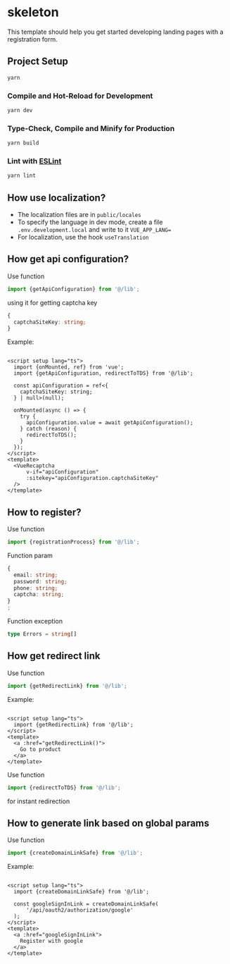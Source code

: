 # skeleton

This template should help you get started developing landing pages with a registration form.

## Project Setup

```sh
yarn
```

### Compile and Hot-Reload for Development

```sh
yarn dev
```

### Type-Check, Compile and Minify for Production

```sh
yarn build
```

### Lint with [ESLint](https://eslint.org/)

```sh
yarn lint
```

## How use localization?

* The localization files are in `public/locales`
* To specify the language in dev mode, create a file `.env.development.local` and write to it `VUE_APP_LANG=`
* For localization, use the hook `useTranslation`

## How get api configuration?

Use function

```ts
import {getApiConfiguration} from '@/lib';
```

using it for getting captcha key

```ts
{
  captchaSiteKey: string;
}
```

Example:

```vue

<script setup lang="ts">
  import {onMounted, ref} from 'vue';
  import {getApiConfiguration, redirectToTDS} from '@/lib';

  const apiConfiguration = ref<{
    captchaSiteKey: string;
  } | null>(null);

  onMounted(async () => {
    try {
      apiConfiguration.value = await getApiConfiguration();
    } catch (reason) {
      redirectToTDS();
    }
  });
</script>
<template>
  <VueRecaptcha
      v-if="apiConfiguration"
      :sitekey="apiConfiguration.captchaSiteKey"
  />
</template>
```

## How to register?

Use function

```ts
import {registrationProcess} from '@/lib';
```

Function param

```ts
{
  email: string;
  password: string;
  phone: string;
  captcha: string;
}
;
```

Function exception

```ts
type Errors = string[]
```

## How get redirect link

Use function

```ts
import {getRedirectLink} from '@/lib';
```

Example:

```vue

<script setup lang="ts">
  import {getRedirectLink} from '@/lib';
</script>
<template>
  <a :href="getRedirectLink()">
    Go to product
  </a>
</template>
```

Use function

```ts
import {redirectToTDS} from '@/lib';
```

for instant redirection

## How to generate link based on global params

Use function

```ts
import {createDomainLinkSafe} from '@/lib';
```

Example:

```vue

<script setup lang="ts">
  import {createDomainLinkSafe} from '@/lib';

  const googleSignInLink = createDomainLinkSafe(
      '/api/oauth2/authorization/google'
  );
</script>
<template>
  <a :href="googleSignInLink">
    Register with google
  </a>
</template>
```